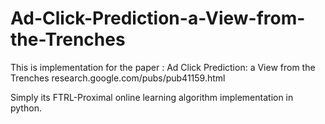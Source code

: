 # Ad-Click-Prediction-a-View-from-the-Trenches

This is implementation for the paper :
Ad Click Prediction: a View from the Trenches
research.google.com/pubs/pub41159.html

Simply its FTRL-Proximal online learning algorithm implementation in python.

